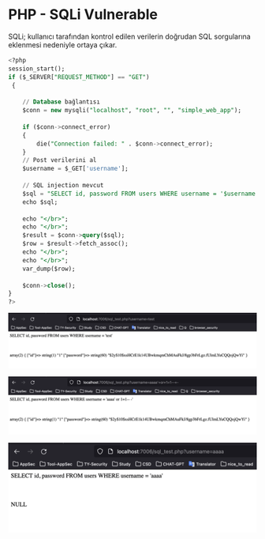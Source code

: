 # PHP  - SQLi Vulnerable

SQLi;  kullanıcı tarafından kontrol edilen verilerin doğrudan SQL sorgularına eklenmesi nedeniyle ortaya çıkar.

```sql
<?php
session_start();
if ($_SERVER["REQUEST_METHOD"] == "GET")
 {

    // Database bağlantısı
    $conn = new mysqli("localhost", "root", "", "simple_web_app");

    if ($conn->connect_error)
    {
        die("Connection failed: " . $conn->connect_error);
    }
    // Post verilerini al
    $username = $_GET['username'];

    // SQL injection mevcut
    $sql = "SELECT id, password FROM users WHERE username = '$username'";
    echo $sql;
    
    echo "</br>";
    echo "</br>";
    $result = $conn->query($sql);
    $row = $result->fetch_assoc();
    echo "</br>";
    echo "</br>";
    var_dump($row);

    $conn->close();
}
?>
```

![Untitled](php_sqli_vulnerable_1.png)

![Untitled](php_sqli_vulnerable_2.png)

![Untitled](php_sqli_vulnerable_3.png)
